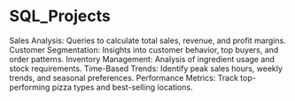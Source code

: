 # SQL_Projects
Sales Analysis: Queries to calculate total sales, revenue, and profit margins.
Customer Segmentation: Insights into customer behavior, top buyers, and order patterns.
Inventory Management: Analysis of ingredient usage and stock requirements.
Time-Based Trends: Identify peak sales hours, weekly trends, and seasonal preferences.
Performance Metrics: Track top-performing pizza types and best-selling locations.
